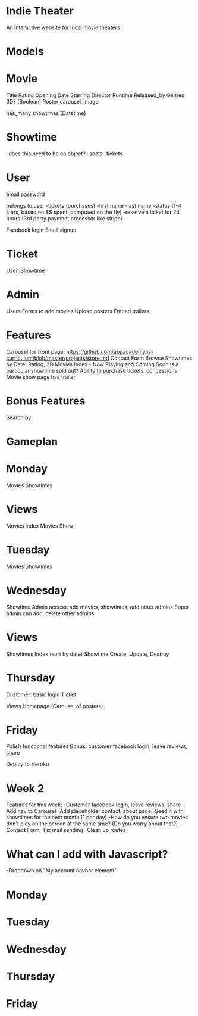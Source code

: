 Indie Theater
=====

An interactive website for local movie theaters. 

Models
====

Movie
===
Title
Rating
Opening Date
Starring
Director
Runtime
Released_by
Genres
3D? (Boolean)
Poster
carousel_image

has_many showtimes (Datetime)

Showtime
===
-does this need to be an object?
-seats
-tickets

User
===
email
password

belongs to user
-tickets (purchases)
-first name
-last name
-status (1-4 stars, based on $$ spent, computed on the fly)
-reserve a ticket for 24 hours (3rd party payment processor like stripe)

Facebook login
Email signup

Ticket
===
User, Showtime

Admin
===
Users
Forms to add movies
Upload posters
Embed trailers

Features
====
Carousel for front page: https://github.com/appacademy/js-curriculum/blob/master/projects/store.md
Contact Form
Browse Showtimes by Date, Rating, 3D
Movies Index - Now Playing and Coming Soon
Is a particular showtime sold out?
Ability to purchase tickets, concessions
Movie show page has trailer

Bonus Features
===
Search by 

Gameplan
====


Monday
===
Movies
Showtimes

Views
==
Movies Index
Movies Show


Tuesday
===
Movies
Showtimes


Wednesday
===
Showtime
Admin access: add movies, showtimes, add other admins
Super admin can add, delete other admins

Views
==
Showtimes Index (sort by date)
Showtime Create, Update, Destroy


Thursday
===
Customer: basic login
Ticket

Views
Homepage (Carousel of posters)

Friday
===
Polish functional features
Bonus: customer facebook login, leave reviews, share

Deploy to Heroku


Week 2
====

Features for this week:
-Customer facebook login, leave reviews, share
-Add nav to Carousel
-Add placeholder contact, about page
-Seed it with showtimes for the next month (1 per day)
-How do you ensure two movies don't play on the screen at the same time? (Do you worry about that?)
-Contact Form
-Fix mail sending
-Clean up routes

What can I add with Javascript?
===
-Dropdown on "My account navbar element"

Monday
===

Tuesday
===

Wednesday
===

Thursday
===

Friday
===